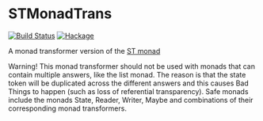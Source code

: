 # STMonadTrans

[![Build Status](https://travis-ci.org/josefs/STMonadTrans.svg?branch=master)](https://travis-ci.org/josefs/STMonadTrans)
[![Hackage](https://img.shields.io/hackage/v/STMonadTrans.svg)](https://hackage.haskell.org/package/STMonadTrans)

A monad transformer version of the [ST monad](https://hackage.haskell.org/package/base/docs/Control-Monad-ST.html)

Warning! This monad transformer should not be used with monads that
can contain multiple answers, like the list monad. The reason is that 
the state token will be duplicated across the different answers and
this causes Bad Things to happen (such as loss of referential
transparency). Safe monads include the monads State, Reader, Writer,
Maybe and combinations of their corresponding monad transformers.
